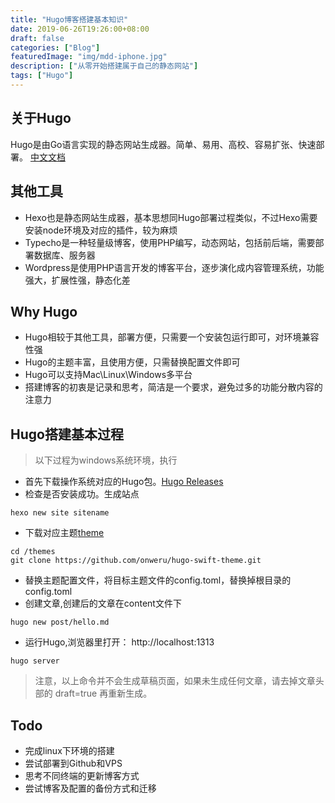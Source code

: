 ```yaml
---
title: "Hugo博客搭建基本知识"
date: 2019-06-26T19:26:00+08:00
draft: false
categories: ["Blog"]
featuredImage: "img/mdd-iphone.jpg"
description: ["从零开始搭建属于自己的静态网站"]
tags: ["Hugo"]
---
```


## 关于Hugo

Hugo是由Go语言实现的静态网站生成器。简单、易用、高校、容易扩张、快速部署。
[中文文档](https://www.gohugo.org/)

## 其他工具

* Hexo也是静态网站生成器，基本思想同Hugo部署过程类似，不过Hexo需要安装node环境及对应的插件，较为麻烦
* Typecho是一种轻量级博客，使用PHP编写，动态网站，包括前后端，需要部署数据库、服务器
* Wordpress是使用PHP语言开发的博客平台，逐步演化成内容管理系统，功能强大，扩展性强，静态化差

## Why Hugo

* Hugo相较于其他工具，部署方便，只需要一个安装包运行即可，对环境兼容性强
* Hugo的主题丰富，且使用方便，只需替换配置文件即可
* Hugo可以支持Mac\Linux\Windows多平台
* 搭建博客的初衷是记录和思考，简洁是一个要求，避免过多的功能分散内容的注意力

## Hugo搭建基本过程
>以下过程为windows系统环境，执行

* 首先下载操作系统对应的Hugo包。[Hugo Releases](https://github.com/gohugoio/hugo/releases)
* 检查是否安装成功。生成站点
```
hexo new site sitename
```
* 下载对应主题[theme](https://themes.gohugo.io/)
```
cd /themes
git clone https://github.com/onweru/hugo-swift-theme.git
```
* 替换主题配置文件，将目标主题文件的config.toml，替换掉根目录的config.toml
* 创建文章,创建后的文章在content文件下
```
hugo new post/hello.md
```
* 运行Hugo,浏览器里打开： http://localhost:1313
```
hugo server
```
>注意，以上命令并不会生成草稿页面，如果未生成任何文章，请去掉文章头部的 draft=true 再重新生成。

## Todo
* 完成linux下环境的搭建
* 尝试部署到Github和VPS
* 思考不同终端的更新博客方式
* 尝试博客及配置的备份方式和迁移



